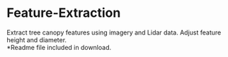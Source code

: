 # Feature-Extraction
Extract tree canopy features using imagery and Lidar data. Adjust feature height and diameter.<br>
*Readme file included in download.
